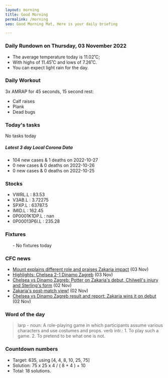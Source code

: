 ```yaml
---
layout: morning
title: Good Morning
permalink: /morning
seo: Good Morning Mat, Here is your daily briefing

---
```


<!-- weather_marker starts -->
### Daily Rundown on Thursday, 03 November 2022

- The average temperature today is 11.02˚C;
- With highs of 11.45˚C and lows of 7.26˚C.
- You can expect light rain for the day.

<!-- weather_marker ends -->

### Daily Workout
<!-- workout_marker starts -->
3x AMRAP for 45 seconds, 15 second rest:

- Calf raises
- Plank
- Dead bugs

<!-- workout_marker ends -->

### Today's tasks
<!-- task_marker starts -->
No tasks today
<!-- task_marker ends -->

<!-- c19_marker starts -->
##### Latest 3 day Local Corona Data

- 104 new cases & 1 deaths on 2022-10-27
- 0 new cases & 0 deaths on 2022-10-26
- 0 new cases & 0 deaths on 2022-10-25

<!-- c19_marker ends -->

### Stocks

<!-- stocks_marker starts -->

- VWRL.L : 83.53
- V3AB.L : 3.72275
- SPXP.L : 63787.5
- IMID.L : 162.45
- 0P0001K1DP.L : nan
- 0P00013P6I.L : 235.28

<!-- stocks_marker ends -->

### Fixtures

<!-- sports_marker starts -->

<ul>
- No fixtures today</ul>

<!-- sports_marker ends -->

### CFC news

<!-- cfc_marker starts -->
- [Mount explains different role and praises Zakaria impact](https://chelseafc.com/en/news/article/mount-explains-different-role-and-praises-zakaria-impact) (03 Nov)
- [Highlights: Chelsea 2-1 Dinamo Zagreb](https://chelseafc.com/en/video/chelsea-v-dinamo-zagreb-2-1-or-highlights-or-uefa-champions-league) (03 Nov)
- [Chelsea vs Dinamo Zagreb: Potter on Zakaria's debut, Chilwell's injury and Sterling's form](https://chelseafc.com/en/news/article/chelsea-vs-dinamo-zagreb-potter-on-zakarias-debut-chilwells-injury-and) (02 Nov)
- [Zakaria's post-match view!](https://chelseafc.com/en/video/amazing-feeling-a-good-debut-for-me) (02 Nov)
- [Chelsea vs Dinamo Zagreb result and report: Zakaria wins it on debut](https://chelseafc.com/en/news/article/chelsea-vs-dinamo-zagreb-result-and-report-zakaria-wins-it-on-debut) (02 Nov)

<!-- cfc_marker ends -->

### Word of the day
<!-- word_marker starts -->

 > larp - noun: A role-playing game in which participants assume various characters and use costumes and props. verb intr.: 1. To play such a game. 2. To pretend to be what one is not.

<!-- word_marker ends -->

### Countdown numbers
<!-- game_marker starts -->

- Target: 635, using [4, 4, 8, 10, 25, 75]
- Solution: 75 x 25 x 4 / ( 8 + 4 ) + 10
- Total: 18 solutions.

<!-- game_marker ends -->